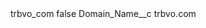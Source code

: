 <?xml version="1.0" encoding="UTF-8"?>
<CustomMetadata xmlns="http://soap.sforce.com/2006/04/metadata" xmlns:xsi="http://www.w3.org/2001/XMLSchema-instance" xmlns:xsd="http://www.w3.org/2001/XMLSchema">
    <label>trbvo_com</label>
    <protected>false</protected>
    <values>
        <field>Domain_Name__c</field>
        <value xsi:type="xsd:string">trbvo.com</value>
    </values>
</CustomMetadata>
